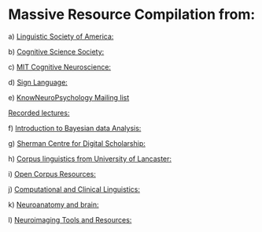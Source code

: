 # Massive Resource Compilation from: 



a) [Linguistic Society of America:](https://www.linguisticsociety.org/resource/av-materials-webinar-resources)

b) [Cognitive Science Society:](https://cognitivesciencesociety.org/past-conferences/?s=08)
             
c) [MIT Cognitive Neuroscience:](https://ocw.mit.edu/courses/brain-and-cognitive-sciences/9-13-the-human-brain-spring-2019/lecture-videos/index.htm)
            
d) [Sign Language:](https://sites.google.com/view/adamcschembri/presentations?authuser=0) 

 e) [KnowNeuroPsychology
Mailing list](https://easywp.us4.list-manage.com/subscribe?u=016e0eb7b02713dfd5a421e30&id=3b18e2d345)


[Recorded lectures:](https://knowneuropsych.org/past-lectures-page/)

f) [Introduction to Bayesian data Analysis:](https://vasishth.github.io/IntroBayesSMLP2021/)

g) [Sherman Centre for Digital Scholarship:](https://echo360.ca/section/dd5d5621-fe11-4093-a4e0-78d7abbcbca7/home)

h) [Corpus linguistics from University of Lancaster:](http://cass.lancs.ac.uk/celebrating-the-written-bnc2014-lancaster-castle-event/)

i) [Open Corpus Resources:](https://sites.google.com/site/annabonazzi8/tools)

j) [Computational and Clinical Linguistics:](https://aclanthology.org/venues/clpsych/)

k) [Neuroanatomy and brain:](https://neuroanatomy.ca/)

l) [Neuroimaging Tools and Resources:](https://www.nitrc.org/projects/bst)



